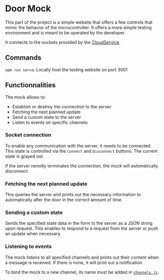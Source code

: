 # Door Mock

This part of the project is a simple website that offers a few controls that mimic the behavior of the microcontroller. It offers a more simple testing environment and is meant to be operated by the developer.

It connects to the sockets provided by the [CloudService](../cloudService/README.md).

## Commands

`npm run serve`: Locally host the testing website on port 3001

## Functionnalities

The mock allows to:

- Establish or destroy the connection to the server
- Fetching the next planned update
- Send a custom state to the server
- Listen to events on specific channels

### Socket connection

To enable any communication with the server, it needs to be connected. This state is controlled via the `Connect` and `Disconnect` buttons. The current state is grayed out.

If the server remotly terminates the connection, the mock will automatically disconnect.

### Fetching the next planned update

This queries the server and prints out the necessary information to automatically after the door in the correct amount of time.

### Sending a custom state

Sends the specified state data in the form to the server as a JSON string upon request. This enables to respond to a request from the server or push an update when necessary.

### Listening to events

The mock listens to all specified channels and prints out their content when a message is received. If there is none, it will print out a notification.

To bind the mock to a new channel, its name must be added in [`channels.js`](./channels.js).
